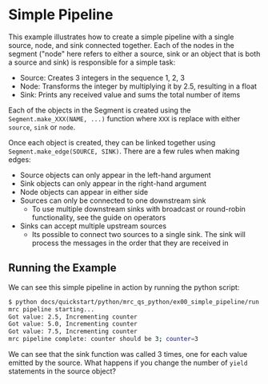 # Simple Pipeline

This example illustrates how to create a simple pipeline with a single source, node, and sink connected together. Each of the nodes in the segment ("node" here refers to either a source, sink or an object that is both a source and sink) is responsible for a simple task:

- Source: Creates 3 integers in the sequence 1, 2, 3
- Node: Transforms the integer by multiplying it by 2.5, resulting in a float
- Sink: Prints any received value and sums the total number of items

Each of the objects in the Segment is created using the `Segment.make_XXX(NAME, ...)` function where `XXX` is replace with either `source`, `sink` or `node`.

Once each object is created, they can be linked together using `Segment.make_edge(SOURCE, SINK)`. There are a few rules when making edges:

- Source objects can only appear in the left-hand argument
- Sink objects can only appear in the right-hand argument
- Node objects can appear in either side
- Sources can only be connected to one downstream sink
  - To use multiple downstream sinks with broadcast or round-robin functionality, see the guide on operators
- Sinks can accept multiple upstream sources
  - Its possible to connect two sources to a single sink. The sink will process the messages in the order that they are received in

## Running the Example

We can see this simple pipeline in action by running the python script:

```bash
$ python docs/quickstart/python/mrc_qs_python/ex00_simple_pipeline/run.py
mrc pipeline starting...
Got value: 2.5, Incrementing counter
Got value: 5.0, Incrementing counter
Got value: 7.5, Incrementing counter
mrc pipeline complete: counter should be 3; counter=3
```

We can see that the sink function was called 3 times, one for each value emitted by the source. What happens if you change the number of `yield` statements in the source object?

